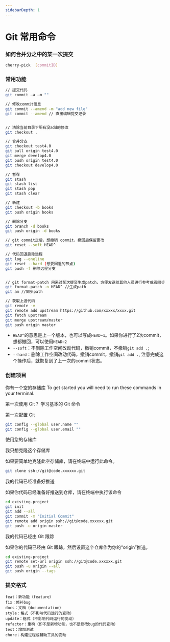 ```yaml
---
sidebarDepth: 1
---
```


# Git 常用命令

### 如何合并分之中的某一次提交

```sh
cherry-pick  [commitID]
```

### 常用功能

```sh
// 提交代码
git commit –a –m ""

// 修改commit信息
git commit --amend -m "add new file"
git commit --amend // 直接编辑提交记录


// 清除当前目录下所有没add的修改
git checkout .

// 合并分支
git checkout test4.0
git pull origin test4.0
git merge develop4.0
git push origin test4.0
git checkout develop4.0

// 暂存
git stash
git stash list
git stash pop
git stash clear

// 新建
git checkout -b books
git push origin books

// 删除分支
git branch -d books
git push origin -d books

// git commit之后，想撤销 commit，撤回后保留更改
git reset --soft HEAD^

// 代码回退删除远程
git log --oneline
git reset --hard (想要回退的节点)
git push -f 删除远程分支


// git format-patch 用来对某次提交生成patch，方便发送给其他人员进行参考或者同步
git format-patch -n HEAD^ //生成path
git am //同步path

// 获取上游代码
git remote -v
git remote add upstream https://github.com/xxxxx/xxxx.git
git fetch upstream
git merge upstream/master
git push origin master
```

- `HEAD^`的意思是上一个版本，也可以写成`HEAD~1`。如果你进行了2次commit，想都撤回，可以使用`HEAD~2`
- `--soft`：不删除工作空间改动代码，撤销commit，不撤销`git add .`; 
- `--hard`：删除工作空间改动代码，撤销commit，撤销`git add .`, 注意完成这个操作后，就恢复到了上一次的commit状态。

### 创建项目

你有一个空的存储库 To get started you will need to run these commands in your terminal.

第一次使用 Git？ 学习基本的 Git 命令

第一次配置 Git

```bash
git config --global user.name ""
git config --global user.email ""
```

使用您的存储库

我只想克隆这个存储库

如果要简单地克隆此空存储库，请在终端中运行此命令。

```bash
git clone ssh://git@code.xxxxxx.git
```

我的代码已经准备好推送

如果你代码已经准备好推送到仓库，请在终端中执行该命令

```bash
cd existing-project
git init
git add --all
git commit -m "Initial Commit"
git remote add origin ssh://git@code.xxxxxx.git
git push -u origin master
```

我的代码已经由 Git 跟踪

如果你的代码已经由 Git 跟踪，然后设置这个仓库作为你的“origin”推送。

```bash
cd existing-project
git remote set-url origin ssh://git@code.xxxxxx.git
git push -u origin --all
git push origin --tags
```

### 提交格式

```text
feat：新功能（feature）
fix：修补bug
docs：文档（documentation）
style：格式（不影响代码运行的变动）
update：格式（不影响代码运行的变动）
refactor：重构（即不是新增功能，也不是修改bug的代码变动）
test：增加测试
chore：构建过程或辅助工具的变动
```
